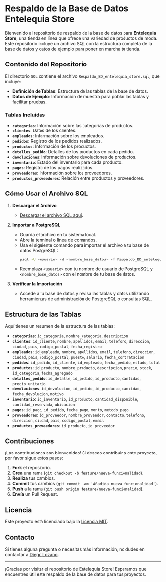# Respaldo de la Base de Datos Entelequia Store

Bienvenido al repositorio de respaldo de la base de datos para **Entelequia Store**, una tienda en línea que ofrece una variedad de productos de moda. Este repositorio incluye un archivo SQL con la estructura completa de la base de datos y datos de ejemplo para poner en marcha tu tienda.

## Contenido del Repositorio

El directorio `SQL` contiene el archivo `Respaldo_BD_entelequia_store.sql`, que incluye:

- **Definición de Tablas**: Estructura de las tablas de la base de datos.
- **Datos de Ejemplo**: Información de muestra para poblar las tablas y facilitar pruebas.

### Tablas Incluidas

- **`categorias`**: Información sobre las categorías de productos.
- **`clientes`**: Datos de los clientes.
- **`empleados`**: Información sobre los empleados.
- **`pedidos`**: Registro de los pedidos realizados.
- **`productos`**: Información de los productos.
- **`detalles_pedido`**: Detalles de los productos en cada pedido.
- **`devoluciones`**: Información sobre devoluciones de productos.
- **`inventario`**: Estado del inventario para cada producto.
- **`pagos`**: Registro de los pagos realizados.
- **`proveedores`**: Información sobre los proveedores.
- **`productos_proveedores`**: Relación entre productos y proveedores.

## Cómo Usar el Archivo SQL

1. **Descargar el Archivo**
   - [Descargar el archivo SQL aquí](https://github.com/diegolozadev/BD_ENTELEQUIA_STORE/blob/main/SQL/Respaldo_BD_entelequia_store.sql).

2. **Importar a PostgreSQL**
   - Guarda el archivo en tu sistema local.
   - Abre la terminal o línea de comandos.
   - Usa el siguiente comando para importar el archivo a tu base de datos PostgreSQL:
     ```bash
     psql -U <usuario> -d <nombre_base_datos> -f Respaldo_BD_entelequia_store.sql
     ```
   - Reemplaza `<usuario>` con tu nombre de usuario de PostgreSQL y `<nombre_base_datos>` con el nombre de tu base de datos.

3. **Verificar la Importación**
   - Accede a tu base de datos y revisa las tablas y datos utilizando herramientas de administración de PostgreSQL o consultas SQL.

## Estructura de las Tablas

Aquí tienes un resumen de la estructura de las tablas:

- **`categorias`**: `id_categoria`, `nombre_categoria`, `descripcion`
- **`clientes`**: `id_cliente`, `nombre`, `apellidos`, `email`, `telefono`, `direccion`, `ciudad`, `pais`, `codigo_postal`, `fecha_registro`
- **`empleados`**: `id_empleado`, `nombre`, `apellidos`, `email`, `telefono`, `direccion`, `ciudad`, `pais`, `codigo_postal`, `puesto`, `salario`, `fecha_contratacion`
- **`pedidos`**: `id_pedido`, `id_cliente`, `id_empleado`, `fecha_pedido`, `estado`, `total`
- **`productos`**: `id_producto`, `nombre_producto`, `descripcion`, `precio`, `stock`, `id_categoria`, `fecha_agregado`
- **`detalles_pedido`**: `id_detalle`, `id_pedido`, `id_producto`, `cantidad`, `precio_unitario`
- **`devoluciones`**: `id_devolucion`, `id_pedido`, `id_producto`, `cantidad`, `fecha_devolucion`, `motivo`
- **`inventario`**: `id_inventario`, `id_producto`, `cantidad_disponible`, `cantidad_reservada`, `ubicacion`
- **`pagos`**: `id_pago`, `id_pedido`, `fecha_pago`, `monto`, `metodo_pago`
- **`proveedores`**: `id_proveedor`, `nombre_proveedor`, `contacto`, `telefono`, `direccion`, `ciudad`, `pais`, `codigo_postal`, `email`
- **`productos_proveedores`**: `id_producto`, `id_proveedor`

## Contribuciones

¡Las contribuciones son bienvenidas! Si deseas contribuir a este proyecto, por favor sigue estos pasos:

1. **Fork** el repositorio.
2. **Crea** una rama (`git checkout -b feature/nueva-funcionalidad`).
3. **Realiza** tus cambios.
4. **Commit** tus cambios (`git commit -am 'Añadida nueva funcionalidad'`).
5. **Push** a la rama (`git push origin feature/nueva-funcionalidad`).
6. **Envía** un Pull Request.

## Licencia

Este proyecto está licenciado bajo la [Licencia MIT](LICENSE).

## Contacto

Si tienes alguna pregunta o necesitas más información, no dudes en contactar a [Diego Lozano](mailto:diego@example.com).

---

¡Gracias por visitar el repositorio de Entelequia Store! Esperamos que encuentres útil este respaldo de la base de datos para tus proyectos.
